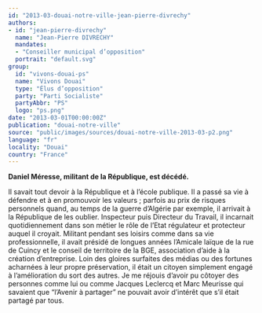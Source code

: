 ```yaml
---
id: "2013-03-douai-notre-ville-jean-pierre-divrechy"
authors:
- id: "jean-pierre-divrechy"
  name: "Jean-Pierre DIVRECHY"
  mandates: 
  - "Conseiller municipal d’opposition"
  portrait: "default.svg"
group:
  id: "vivons-douai-ps"
  name: "Vivons Douai"
  type: "Élus d’opposition"
  party: "Parti Socialiste"
  partyAbbr: "PS"
  logo: "ps.png"
date: "2013-03-01T00:00:00Z"
publication: "douai-notre-ville"
source: "public/images/sources/douai-notre-ville-2013-03-p2.png"
language: "fr"
locality: "Douai"
country: "France"
---
```


**Daniel Méresse, militant de la République, est décédé.**

Il savait tout devoir à la République et à l’école publique. Il a passé sa vie à défendre et à en promouvoir les valeurs ; parfois au prix de risques personnels quand, au temps de la guerre d’Algérie par exemple, il arrivait à la République de les oublier. Inspecteur puis Directeur du Travail, il incarnait quotidiennement dans son métier le rôle de l’Etat régulateur et protecteur auquel il croyait. Militant pendant ses loisirs comme dans sa vie professionnelle, il avait présidé de longues années l’Amicale laïque de la rue de Cuincy et le conseil de territoire de la BGE, association d’aide à la création d’entreprise. Loin des gloires surfaites des médias ou des fortunes acharnées à leur propre préservation, il était un citoyen simplement engagé à l’amélioration du sort des autres. Je me réjouis d’avoir pu côtoyer des personnes comme lui ou comme Jacques Leclercq et Marc Meurisse qui savaient que “l’Avenir à partager” ne pouvait avoir d’intérêt que s’il était partagé par tous.
